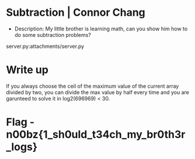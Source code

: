 # Subtraction | Connor Chang

- Description: My little brother is learning math, can you show him how to do some subtraction problems?

server.py:attachments/server.py

# Write up

If you always choose the ceil of the maximum value of the current array divided by two, you can divide the max value by half every time and you are garunteed to solve it in log2(696969) < 30.

# Flag - n00bz{1_sh0uld_t34ch_my_br0th3r_logs}
